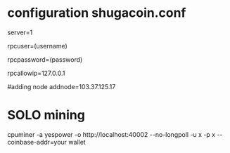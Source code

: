 # configuration shugacoin.conf
server=1

rpcuser=(username)

rpcpassword=(password)

rpcallowip=127.0.0.1

#adding node
addnode=103.37.125.17

# SOLO mining
cpuminer -a yespower -o http://localhost:40002 --no-longpoll -u x -p x --coinbase-addr=your wallet
